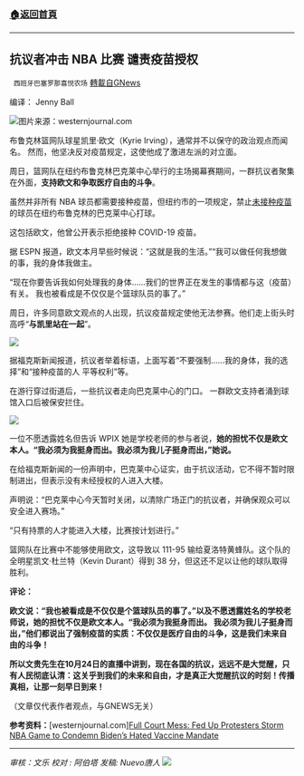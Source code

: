 ###  [:house:返回首頁](https://github.com/ourhimalayas/txt)
---


## 抗议者冲击 NBA 比赛 谴责疫苗授权
` 西班牙巴塞罗那喜悦农场` [轉載自GNews](https://gnews.org/zh-hans/1618525/)

编译： Jenny Ball

![](https://assets.gnews.org/wp-content/uploads/2021/10/屏幕截图-2021-10-26-115250.jpg)图片来源：westernjournal.com

布鲁克林篮网队球星凯里·欧文（Kyrie Irving），通常并不以保守的政治观点而闻名。 然而，他坚决反对疫苗规定，这使他成了激进左派的对立面。

周日，篮网队在纽约布鲁克林巴克莱中心举行的主场揭幕赛期间，一群抗议者聚集在外面，**支持欧文和争取医疗自由的斗争**。

虽然并非所有 NBA 球员都需要接种疫苗，但纽约市的一项规定，禁止[未接种疫苗](https://www.westernjournal.com/uncancelled-espn-reporter-ousted-refusing-vaccine-finds-new-home-conservative-media/?ff_source=Email&amp;ff_medium=WJBreaking&amp;ff_campaign=breaking&amp;ff_content=western-journal)的球员在纽约布鲁克林的巴克莱中心打球。

这包括欧文，他曾公开表示拒绝接种 COVID-19 疫苗。

据 ESPN 报道，欧文本月早些时候说：“这就是我的生活。”“我可以做任何我想做的事，我的身体我做主。

“现在你要告诉我如何处理我的身体……我们的世界正在发生的事情都与这（疫苗）有关。 我也被看成是不仅仅是个篮球队员的事了。”

周日，许多同意欧文观点的人出现，抗议疫苗规定使他无法参赛。他们走上街头时高呼“**与凯里站在一起**”。

![](https://assets.gnews.org/wp-content/uploads/2021/10/image-460.png)

据福克斯新闻报道，抗议者举着标语，上面写着“不要强制……我的身体，我的选择”和“接种疫苗的人 平等权利”等。

在游行穿过街道后，一些抗议者走向巴克莱中心的门口。 一群欧文支持者涌到球馆入口后被保安拦住。

![](https://assets.gnews.org/wp-content/uploads/2021/10/image-462.png)

一位不愿透露姓名但告诉 WPIX 她是学校老师的参与者说，**她的担忧不仅是欧文本人。“我必须为我挺身而出。我必须为我儿子挺身而出，”她说。**

在给福克斯新闻的一份声明中，巴克莱中心证实，由于抗议活动，它不得不暂时限制进出，但表示没有未经授权的人进入大楼。

声明说：“巴克莱中心今天暂时关闭，以清除广场正门的抗议者，并确保观众可以安全进入赛场。”

“只有持票的人才能进入大楼，比赛按计划进行。”

篮网队在比赛中不能够使用欧文，这导致以 111-95 输给夏洛特黄蜂队。这个队的全明星凯文·杜兰特（Kevin Durant）得到 38 分，但这还不足以让他的球队取得胜利。

**评论：**

**欧文说：“我也被看成是不仅仅是个篮球队员的事了。”以及不愿透露姓名的学校老师说，她的担忧不仅是欧文本人。“我必须为我挺身而出。 我必须为我儿子挺身而出，”他们都说出了强制疫苗的实质：不仅仅是医疗自由的斗争，这是我们未来自由的斗争！**

**所以文贵先生在10月24日的直播中讲到，现在各国的抗议，远远不是大觉醒，只有人民彻底认清：这关乎到我们的未来和自由，才是真正大觉醒抗议的时刻！传播真相，让那一刻早日到来！**

（文章仅代表作者观点，与GNEWS无关）

**参考资料：**[westernjournal.com][Full Court Mess: Fed Up Protesters Storm NBA Game to Condemn Biden’s Hated Vaccine Mandate](https://www.westernjournal.com/full-court-mess-fed-up-protesters-storm-nba-game-to-condemn-bidens-hated-vaccine-mandate/?utm_source=Email&amp;utm_medium=WJBreaking&amp;utm_campaign=breaking&amp;utm_content=western-journal&amp;ats_es=dca67062709054f7bc6c6d0d828f4d01)

* * *

*审核：文乐
校对 : 阿伯塔
发稿: Nuevo唐人*
![](https://assets.gnews.org/wp-content/uploads/2021/10/GNEWS_CH.-1-3-1.jpeg)
